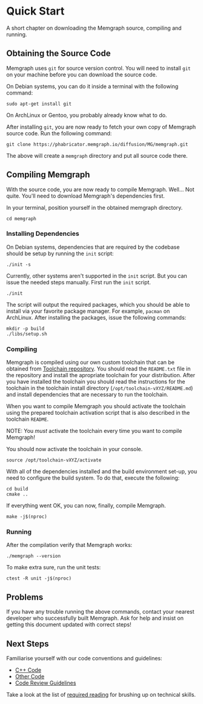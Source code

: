 # Quick Start

A short chapter on downloading the Memgraph source, compiling and running.

## Obtaining the Source Code

Memgraph uses `git` for source version control. You will need to install `git`
on your machine before you can download the source code.

On Debian systems, you can do it inside a terminal with the following
command:

    sudo apt-get install git

On ArchLinux or Gentoo, you probably already know what to do.

After installing `git`, you are now ready to fetch your own copy of Memgraph
source code. Run the following command:

    git clone https://phabricator.memgraph.io/diffusion/MG/memgraph.git

The above will create a `memgraph` directory and put all source code there.

## Compiling Memgraph

With the source code, you are now ready to compile Memgraph. Well... Not
quite. You'll need to download Memgraph's dependencies first.

In your terminal, position yourself in the obtained memgraph directory.

    cd memgraph

### Installing Dependencies

On Debian systems, dependencies that are required by the codebase should be
setup by running the `init` script:

    ./init -s

Currently, other systems aren't supported in the `init` script. But you can
issue the needed steps manually. First run the `init` script.

    ./init

The script will output the required packages, which you should be able to
install via your favorite package manager. For example, `pacman` on ArchLinux.
After installing the packages, issue the following commands:

    mkdir -p build
    ./libs/setup.sh

### Compiling

Memgraph is compiled using our own custom toolchain that can be obtained from
[Toolchain
repository](https://s3-eu-west-1.amazonaws.com/deps.memgraph.io/toolchain). You
should read the `README.txt` file in the repository and install the apropriate
toolchain for your distribution.  After you have installed the toolchain you
should read the instructions for the toolchain in the toolchain install
directory (`/opt/toolchain-vXYZ/README.md`) and install dependencies that are
necessary to run the toolchain.

When you want to compile Memgraph you should activate the toolchain using the
prepared toolchain activation script that is also described in the toolchain
`README`.

NOTE: You *must* activate the toolchain every time you want to compile
Memgraph!

You should now activate the toolchain in your console.

    source /opt/toolchain-vXYZ/activate

With all of the dependencies installed and the build environment set-up, you
need to configure the build system. To do that, execute the following:

    cd build
    cmake ..

If everything went OK, you can now, finally, compile Memgraph.

    make -j$(nproc)

### Running

After the compilation verify that Memgraph works:

    ./memgraph --version

To make extra sure, run the unit tests:

    ctest -R unit -j$(nproc)

## Problems

If you have any trouble running the above commands, contact your nearest
developer who successfully built Memgraph. Ask for help and insist on getting
this document updated with correct steps!

## Next Steps

Familiarise yourself with our code conventions and guidelines:

  * [C++ Code](cpp-code-conventions.md)
  * [Other Code](other-code-conventions.md)
  * [Code Review Guidelines](code-review.md)

Take a look at the list of [required reading](required-reading.md) for
brushing up on technical skills.
